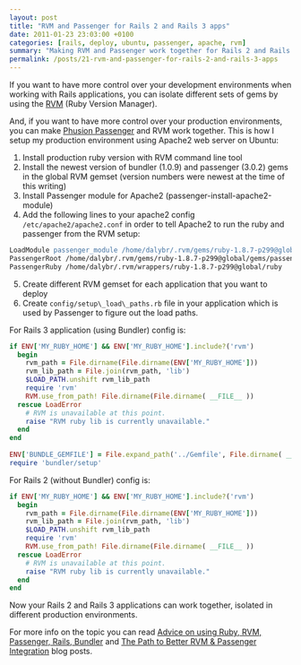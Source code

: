 ```yaml
---
layout: post
title: "RVM and Passenger for Rails 2 and Rails 3 apps"
date: 2011-01-23 23:03:00 +0100
categories: [rails, deploy, ubuntu, passenger, apache, rvm]
summary: "Making RVM and Passenger work together for Rails 2 and Rails 3 applications."
permalink: /posts/21-rvm-and-passenger-for-rails-2-and-rails-3-apps
---
```


If you want to have more control over your development environments when working with Rails applications, you can isolate different sets of gems by using the [RVM](http://rvm.beginrescueend.com/ "Ruby Version Manager") (Ruby Version Manager).

And, if you want to have more control over your production environments, you can make [Phusion Passenger](http://www.modrails.com/ "Phusion Passenger") and RVM work together. This is how I setup my production environment using Apache2 web server on Ubuntu:

1. Install production ruby version with RVM command line tool
2. Install the newest version of bundler (1.0.9) and passenger (3.0.2) gems in the global RVM gemset (version numbers were newest at the time of this writing)
3. Install Passenger module for Apache2 (passenger-install-apache2-module)
4. Add the following lines to your apache2 config `/etc/apache2/apache2.conf` in order to tell Apache2 to run the ruby and passenger from the RVM setup:

```apache
LoadModule passenger_module /home/dalybr/.rvm/gems/ruby-1.8.7-p299@global/gems/passenger-3.0.2/ext/apache2/mod_passenger.so
PassengerRoot /home/dalybr/.rvm/gems/ruby-1.8.7-p299@global/gems/passenger-3.0.2
PassengerRuby /home/dalybr/.rvm/wrappers/ruby-1.8.7-p299@global/ruby
```

5. Create different RVM gemset for each application that you want to deploy
6. Create `config/setup\_load\_paths.rb` file in your application which is used by Passenger to figure out the load paths.

For Rails 3 application (using Bundler) config is:

```ruby
if ENV['MY_RUBY_HOME'] && ENV['MY_RUBY_HOME'].include?('rvm')
  begin
    rvm_path = File.dirname(File.dirname(ENV['MY_RUBY_HOME']))
    rvm_lib_path = File.join(rvm_path, 'lib')
    $LOAD_PATH.unshift rvm_lib_path
    require 'rvm'
    RVM.use_from_path! File.dirname(File.dirname( __FILE__ ))
  rescue LoadError
    # RVM is unavailable at this point.
    raise "RVM ruby lib is currently unavailable."
  end
end
    
ENV['BUNDLE_GEMFILE'] = File.expand_path('../Gemfile', File.dirname( __FILE__ ))
require 'bundler/setup'
```

For Rails 2 (without Bundler) config is:

```ruby
if ENV['MY_RUBY_HOME'] && ENV['MY_RUBY_HOME'].include?('rvm')
  begin
    rvm_path = File.dirname(File.dirname(ENV['MY_RUBY_HOME']))
    rvm_lib_path = File.join(rvm_path, 'lib')
    $LOAD_PATH.unshift rvm_lib_path
    require 'rvm'
    RVM.use_from_path! File.dirname(File.dirname( __FILE__ ))
  rescue LoadError
    # RVM is unavailable at this point.
    raise "RVM ruby lib is currently unavailable."
  end
end
```

Now your Rails 2 and Rails 3 applications can work together, isolated in different production environments.

For more info on the topic you can read [Advice on using Ruby, RVM, Passenger, Rails, Bundler](http://jeremy.wordpress.com/2010/08/19/ruby-rvm-passenger-rails-bundler-in-development/ "Advice on using Ruby, RVM, Passenger, Rails, Bundler") and [The Path to Better RVM & Passenger Integration](http://blog.ninjahideout.com/posts/the-path-to-better-rvm-and-passenger-integration "The Path to Better RVM & Passenger Integration") blog posts.
